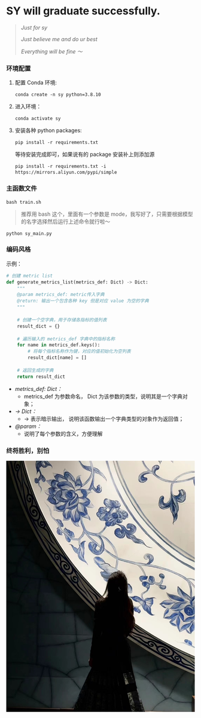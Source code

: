 # SY will graduate successfully.
> *Just for sy*
> 
> *Just believe me and do ur best*
> 
> *Everything will be fine ～*

### 环境配置
1. 配置 Conda 环境:
    ```shell
    conda create -n sy python=3.8.10
    ```
2. 进入环境：
    ```shell 
    conda activate sy
    ```
3. 安装各种 python packages:
    ```shell
    pip install -r requirements.txt 
   ```
   等待安装完成即可，如果说有的 package 安装补上则添加源
    ```shell
    pip install -r requirements.txt -i https://mirrors.aliyun.com/pypi/simple
   ```


### 主函数文件
```
bash train.sh 
```
> 推荐用 bash 这个，里面有一个参数是 mode，我写好了，只需要根据模型的名字选择然后运行上述命令就行啦～
```
python sy_main.py
```

### 编码风格
示例：
```python
# 创建 metric list
def generate_metrics_list(metrics_def: Dict) -> Dict:
    """
    @param metrics_def: metric传入字典
    @return: 输出一个包含各种 key 但是对应 value 为空的字典
    """

    # 创建一个空字典，用于存储各指标的值列表
    result_dict = {}

    # 遍历输入的 metrics_def 字典中的指标名称
    for name in metrics_def.keys():
        # 将每个指标名称作为键，对应的值初始化为空列表
        result_dict[name] = []

    # 返回生成的字典
    return result_dict
```
 * *metrics_def: Dict：*
   * metrics_def 为参数命名， Dict 为该参数的类型，说明其是一个字典对象；
 * *-> Dict：*
   * -> 表示暗示输出， 说明该函数输出一个字典类型的对象作为返回值；
 * *@param：*
   * 说明了每个参数的含义，方便理解

### 终将胜利，别怕
![](pic/together.jpg)
